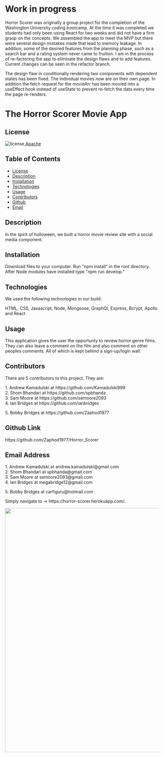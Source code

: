 # Work in progress
Horror Scorer was originally a group project for the completion of the Washington University coding bootcamp. At the time it was completed we students had only been using React for two weeks and did not have a firm grasp on the concepts. We assembled the app to meet the MVP but there were several design mistakes made that lead to memory leakage. In addition, some of the desired features from the planning phase, such as a search bar and a rating system never came to fruition. I am in the process of re-factoring the app to eliminate the design flaws and to add features. Current changes can be seen in the refactor branch. 

The design flaw in conditionally rendering two components with dependent states has been fixed. The individual movies now are on their own page. In addition the fetch request for the movieArr has been movied into a useEffect hook instead of useState to prevent re-fetch the data every time the page re-renders. 



##  <h1>The Horror Scorer Movie App</h1><h2> License </h2>
![license](https://img.shields.io/badge/License-Apache_2.0-blue.svg)[  Apache](https://opensource.org/licenses/Apache-2.0)<h2> Table of Contents </h2> 
- [License](#license) 
- [Description](#description) 
- [Installation](#installation) 
- [Technologies](#technologies) 
- [Usage](#usage) 
- [Contributors](#contributors)  
- [Github](#github) 
- [Email](#email) 
<h2>Description</h2> <p>In the spirit of holloween, we built a horror movie review site with a social media component.</p><h2>Installation</h2>Download files to your computer. Run "npm install" in the root directory. After Node modules have installed type "npm run develop."
<h2>Technologies</h2> <p>We used the following technologies in our build: <p>HTML, CSS, Javascript, Node, Mongoose, GraphQl, Express, Bcrypt, Apollo and React</p><h2>Usage</h2> <p>This application gives the user the opportunty to review horror genre films. They can also leave a comment on the film and also comment on other peoples comments. All of which is kept behind a sign-up/login wall.</p>
<h2>Contributors</h2> <p>There are 5 contributors to this project.  They are:</p> 1. Andrew Kamadulski at https://github.com/Kamadulski999<br /> 2. Shom Bhandari at https://github.com/spbhanda<br /> 3. Sam Moore at https://github.com/semoore2093<br /> 4. Ian Bridges at https://github.com/ianbridges<br /> <p>5. Bobby Bridges at https://github.com/Zaphod1977</p><h2>Github Link</h2> <p>https://github.com/Zaphod1977/Horror_Scorer</p><h2>Email Address</h2>1. Andrew Kamadulski at andrew.kamadulski@gmail.com<br /> 2. Shom Bhandari at spbhanda@gmail.com<br /> 3. Sam Moore at semoore2093@gmail.com<br /> 4. Ian Bridges at megabridge12@gmail.com<br /> <p>5. Bobby Bridges at carfiguru@hotmail.com</p><p>Simply navigate to -> https://horror-scorer.herokuapp.com/.</p><p> <img src="https://github.com/Zaphod1977/Horror_Scorer/blob/pre-production/client/src/images/horror_scorer_screengrab.PNG?raw=true" width="800" /></p>
